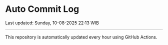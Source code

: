 # Auto Commit Log

Last updated: Sunday, 10-08-2025 22:13 WIB

---

This repository is automatically updated every hour using GitHub Actions.
